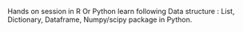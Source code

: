 Hands on session in R Or Python learn following Data structure : List, Dictionary, Dataframe, Numpy/scipy package in Python.
